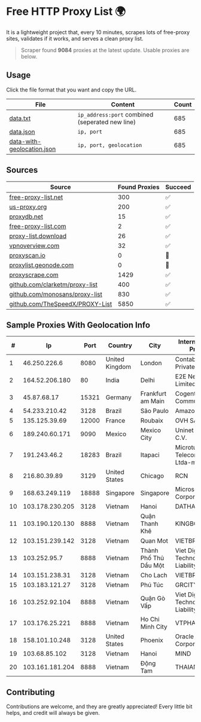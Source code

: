 
# Free HTTP Proxy List 🌍

It is a lightweight project that, every 10 minutes, scrapes lots of free-proxy sites, validates if it works, and serves a clean proxy list.


> Scraper found **9084** proxies at the latest update. Usable proxies are below.

## Usage

Click the file format that you want and copy the URL.


|File|Content|Count|
|----|-------|-----|
|[data.txt](https://raw.githubusercontent.com/themiralay/Proxy-List-World/master/data.txt)|`ip_address:port` combined (seperated new line)|685|
|[data.json](https://raw.githubusercontent.com/themiralay/Proxy-List-World/master/data.json)|`ip, port`|685|
|[data-with-geolocation.json](https://raw.githubusercontent.com/themiralay/Proxy-List-World/master/data-with-geolocation.json)|`ip, port, geolocation`|685|

## Sources

|Source|Found Proxies|Succeed|
|------|-------------|-------|
|[free-proxy-list.net](https://free-proxy-list.net)|300|✅|
|[us-proxy.org](https://www.us-proxy.org)|200|✅|
|[proxydb.net](http://proxydb.net)|15|✅|
|[free-proxy-list.com](https://free-proxy-list.com/?page=&port=&type%5B%5D=http&type%5B%5D=https&up_time=0&search=Search)|2|✅|
|[proxy-list.download](https://www.proxy-list.download/HTTP)|26|✅|
|[vpnoverview.com](https://vpnoverview.com/privacy/anonymous-browsing/free-proxy-servers)|32|✅|
|[proxyscan.io](https://www.proxyscan.io)|0|🚫|
|[proxylist.geonode.com](https://proxylist.geonode.com/api/proxy-list?limit=300&page=1&sort_by=lastChecked&sort_type=desc&protocols=http,https)|0|🚫|
|[proxyscrape.com](https://api.proxyscrape.com/v2/?request=displayproxies&protocol=http&timeout=10000&country=all&ssl=all&anonymity=all)|1429|✅|
|[github.com/clarketm/proxy-list](https://raw.githubusercontent.com/clarketm/proxy-list/master/proxy-list-raw.txt)|400|✅|
|[github.com/monosans/proxy-list](https://raw.githubusercontent.com/monosans/proxy-list/main/proxies/http.txt)|830|✅|
|[github.com/TheSpeedX/PROXY-List](https://raw.githubusercontent.com/TheSpeedX/PROXY-List/master/http.txt)|5850|✅|


## Sample Proxies With Geolocation Info

|#|Ip|Port|Country|City|Internet Service Provider|
|-|--|----|-------|----|-------------------------|
|1|46.250.226.6|8080|United Kingdom|London|Contabo Asia Private Limited|
|2|164.52.206.180|80|India|Delhi|E2E Networks Limited|
|3|45.87.68.17|15321|Germany|Frankfurt am Main|Cogent Communications|
|4|54.233.210.42|3128|Brazil|São Paulo|Amazon.com, Inc.|
|5|135.125.39.69|12000|France|Roubaix|OVH SAS|
|6|189.240.60.171|9090|Mexico|Mexico City|Uninet S.A. de C.V.|
|7|191.243.46.2|18283|Brazil|Itapaci|Microturbo Telecomunicacoes Ltda-me|
|8|216.80.39.89|3129|United States|Chicago|RCN|
|9|168.63.249.119|18888|Singapore|Singapore|Microsoft Corporation|
|10|103.178.230.205|3128|Vietnam|Hanoi|DATHANH|
|11|103.190.120.130|8888|Vietnam|Quận Thanh Khê|KINGBOND|
|12|103.151.239.142|3128|Vietnam|Quan Mot|VIETBRANDS|
|13|103.252.95.7|8888|Vietnam|Thành Phố Thủ Dầu Một|Viet Digital Technology Liability Company|
|14|103.151.238.31|3128|Vietnam|Cho Lach|VIETBRANDS|
|15|103.183.121.27|3128|Vietnam|Phú Túc|GRCITY|
|16|103.252.92.104|8888|Vietnam|Quận Gò Vấp|Viet Digital Technology Liability Company|
|17|103.176.25.221|8888|Vietnam|Ho Chi Minh City|VTPHAR|
|18|158.101.10.248|3128|United States|Phoenix|Oracle Corporation|
|19|103.68.85.102|3128|Vietnam|Hanoi|MIND|
|20|103.161.181.204|8888|Vietnam|Động Tam|THAIAN|



## Contributing

Contributions are welcome, and they are greatly appreciated! Every
little bit helps, and credit will always be given.

